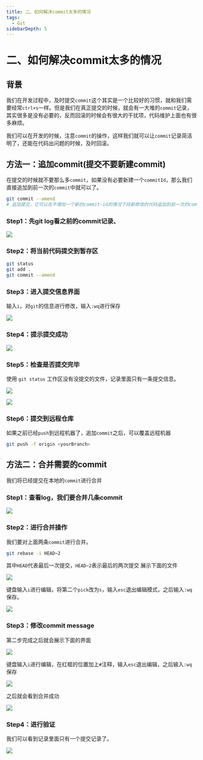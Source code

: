 ```yaml
---
title: 二、如何解决commit太多的情况
tags:
  - Git
sidebarDepth: 5
---
```

# 二、如何解决commit太多的情况
## 背景
我们在开发过程中，及时提交`commit`这个其实是一个比较好的习惯，就和我们需要经常`ctrl+s`一样。但是我们在真正提交的时候，就会有一大堆的`commit`记录，其实很多是没有必要的，反而回滚的时候会有很大的干扰项，代码维护上面也有很多麻烦。

我们可以在开发的时候，注意`commit`的操作，这样我们就可以让`commit`记录简洁明了，还能在代码出问题的时候，及时回滚。

## 方法一：追加commit(提交不要新建commit)
在提交的时候就不要那么多`commit`，如果没有必要新建一个`commitId`，那么我们直接追加到前一次的`commit`中就可以了。

```bash
git commit --amend
# 追加提交，它可以在不增加一个新的commit-id的情况下将新修改的代码追加到前一次的commit-id中
```

### Step1：先git log看之前的commit记录、

![](/assets/images/more/git/06.png)

### Step2：将当前代码提交到暂存区

```bash
git status
git add .
git commit --amend
```

### Step3：进入提交信息界面
输入`i`，对`git`的信息进行修改，输入`:wq`进行保存

![](/assets/images/more/git/07.png)

### Step4：提示提交成功

![](/assets/images/more/git/08.png)

### Step5：检查是否提交完毕
使用 `git status` 工作区没有没提交的文件，记录里面只有一条提交信息。

![](/assets/images/more/git/09.png)

![](/assets/images/more/git/10.png)

### Step6：提交到远程仓库
如果之前已经`push`到远程机器了，追加`commit`之后，可以覆盖远程机器

```bash
git push -f origin <yourBranch>
```

## 方法二：合并需要的commit

我们将已经提交在本地的`commit`进行合并

### Step1：查看log，我们要合并几条commit

![](/assets/images/more/git/11.png)

### Step2：进行合并操作

我们要对上面两条`commit`进行合并。

```bash
git rebase -i HEAD~2
```
其中`HEAD`代表最后一次提交，`HEAD~2`表示最后的两次提交
展示下面的文件

![](/assets/images/more/git/12.png)

键盘输入`i`进行编辑，将第二个`pick`改为`s`，输入`esc`退出编辑模式，之后输入`:wq`保存。

![](/assets/images/more/git/13.png)

### Step3：修改commit message

第二步完成之后就会展示下面的界面

![](/assets/images/more/git/14.png)

键盘输入`i`进行编辑，在红框的位置加上`#`注释，输入`esc`退出编辑，之后输入`:wq`保存

![](/assets/images/more/git/15.png)

之后就会看到合并成功

![](/assets/images/more/git/16.png)

### Step4：进行验证

我们可以看到记录里面只有一个提交记录了。

![](/assets/images/more/git/17.png)


